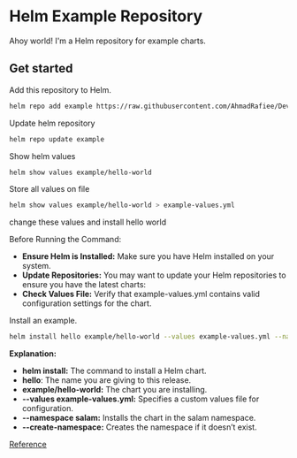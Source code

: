 # Helm Example Repository

Ahoy world!  I'm a Helm repository for example charts.

## Get started

Add this repository to Helm.

```bash
helm repo add example https://raw.githubusercontent.com/AhmadRafiee/DevOps_Certification/main/kubernetes/helm/hello-world
```

Update helm repository

```bash
helm repo update example
```

Show helm values

```bash
helm show values example/hello-world
```

Store all values on file
```bash
helm show values example/hello-world > example-values.yml
```

change these values and install hello world

Before Running the Command:
  - **Ensure Helm is Installed:** Make sure you have Helm installed on your system.
  - **Update Repositories:** You may want to update your Helm repositories to ensure you have the latest charts:
  - **Check Values File:** Verify that example-values.yml contains valid configuration settings for the chart.

Install an example.

```bash
helm install hello example/hello-world --values example-values.yml --namespace salam --create-namespace
```

**Explanation:**
  - **helm install:** The command to install a Helm chart.
  - **hello**: The name you are giving to this release.
  - **example/hello-world:** The chart you are installing.
  - **--values example-values.yml:** Specifies a custom values file for configuration.
  - **--namespace salam:** Installs the chart in the salam namespace.
  - **--create-namespace:** Creates the namespace if it doesn’t exist.

[Reference](https://github.com/helm/examples/tree/main)